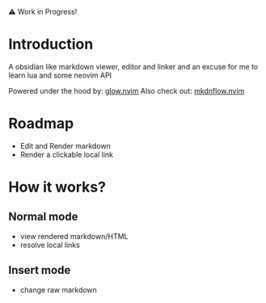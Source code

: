 :warning: Work in Progress!

# Introduction

A obsidian like markdown viewer, editor and linker and an excuse for me to learn lua and some neovim API

Powered under the hood by: [glow.nvim](https://github.com/ellisonleao/glow.nvim)
Also check out: [mkdnflow.nvim](https://github.com/jakewvincent/.nvim)

# Roadmap
- Edit and Render markdown
- Render a clickable local link

# How it works?

## Normal mode
- view rendered markdown/HTML
- resolve local links

## Insert mode
- change raw markdown
